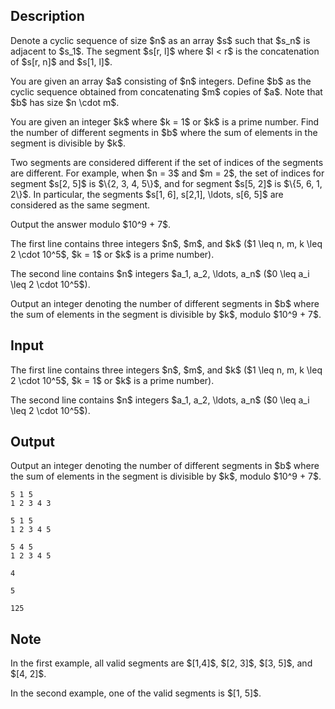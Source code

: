 ## Description

<div><p>Denote a cyclic sequence of size $n$ as an array $s$ such that $s_n$ is adjacent to $s_1$. The segment $s[r, l]$ where $l &lt; r$ is the concatenation of $s[r, n]$ and $s[1, l]$.</p><p>You are given an array $a$ consisting of $n$ integers. Define $b$ as the cyclic sequence obtained from concatenating $m$ copies of $a$. Note that $b$ has size $n \cdot m$.</p><p>You are given an integer $k$ where $k = 1$ or $k$ is a prime number. Find the number of different segments in $b$ where the sum of elements in the segment is divisible by $k$.</p><p><span class="tex-font-style-bf">Two segments are considered different if the set of indices of the segments are different</span>. For example, when $n = 3$ and $m = 2$, the set of indices for segment $s[2, 5]$ is $\{2, 3, 4, 5\}$, and for segment $s[5, 2]$ is $\{5, 6, 1, 2\}$. In particular, the segments $s[1, 6], s[2,1], \ldots, s[6, 5]$ are considered as the same segment.</p><p>Output the answer modulo $10^9 + 7$.</p></div><div class="input-specification"><p>The first line contains three integers $n$, $m$, and $k$ ($1 \leq n, m, k \leq 2 \cdot 10^5$, $k = 1$ or $k$ is a prime number).</p><p>The second line contains $n$ integers $a_1, a_2, \ldots, a_n$ ($0 \leq a_i \leq 2 \cdot 10^5$).</p></div><div class="output-specification"><p>Output an integer denoting the number of different segments in $b$ where the sum of elements in the segment is divisible by $k$, modulo $10^9 + 7$.</p></div>

## Input

<p>The first line contains three integers $n$, $m$, and $k$ ($1 \leq n, m, k \leq 2 \cdot 10^5$, $k = 1$ or $k$ is a prime number).</p><p>The second line contains $n$ integers $a_1, a_2, \ldots, a_n$ ($0 \leq a_i \leq 2 \cdot 10^5$).</p>

## Output

<p>Output an integer denoting the number of different segments in $b$ where the sum of elements in the segment is divisible by $k$, modulo $10^9 + 7$.</p>





```input1
5 1 5
1 2 3 4 3
```




```input2
5 1 5
1 2 3 4 5
```




```input3
5 4 5
1 2 3 4 5
```




```output1
4
```




```output2
5
```




```output3
125
```



## Note

<p>In the first example, all valid segments are $[1,4]$, $[2, 3]$, $[3, 5]$, and $[4, 2]$.</p><p>In the second example, one of the valid segments is $[1, 5]$.</p>
